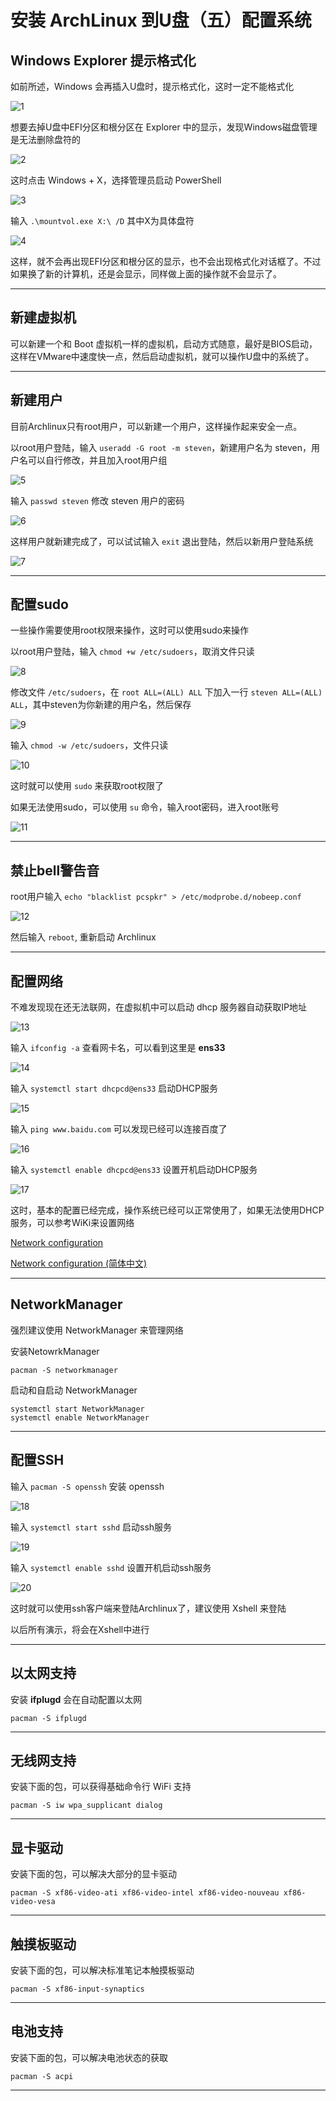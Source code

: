 # 安装 ArchLinux 到U盘（五）配置系统

[annotation]: <id> (973c0463-de5a-48d8-8463-ffde83dcb230)
[annotation]: <create_time> (2018-01-15 20:50:00)
[annotation]: <category> (计算机技术)
[annotation]: <tags> (操作系统|Linux)
[annotation]: <status> (public)
[annotation]: <topic> (安装 ArchLinux 到U盘)
[annotation]: <index> (5)
[annotation]: <comments> (true)


## Windows Explorer 提示格式化

如前所述，Windows 会再插入U盘时，提示格式化，这时一定不能格式化

![1](images/install_archlinux_to_usb_5_1.png)

想要去掉U盘中EFI分区和根分区在 Explorer 中的显示，发现Windows磁盘管理是无法删除盘符的

![2](images/install_archlinux_to_usb_5_2.png)

这时点击 Windows + X，选择管理员启动 PowerShell

![3](images/install_archlinux_to_usb_5_3.png)

输入  `.\mountvol.exe X:\ /D` 其中X为具体盘符

![4](images/install_archlinux_to_usb_5_4.png)

这样，就不会再出现EFI分区和根分区的显示，也不会出现格式化对话框了。不过如果换了新的计算机，还是会显示，同样做上面的操作就不会显示了。

***

## 新建虚拟机

可以新建一个和 Boot 虚拟机一样的虚拟机，启动方式随意，最好是BIOS启动，这样在VMware中速度快一点，然后启动虚拟机，就可以操作U盘中的系统了。

***

## 新建用户

目前Archlinux只有root用户，可以新建一个用户，这样操作起来安全一点。

以root用户登陆，输入 `useradd -G root -m steven`，新建用户名为 steven，用户名可以自行修改，并且加入root用户组

![5](images/install_archlinux_to_usb_5_5.png)

输入 `passwd steven` 修改 steven 用户的密码

![6](images/install_archlinux_to_usb_5_6.png)

这样用户就新建完成了，可以试试输入 `exit` 退出登陆，然后以新用户登陆系统

![7](images/install_archlinux_to_usb_5_7.png)

***

## 配置sudo

一些操作需要使用root权限来操作，这时可以使用sudo来操作

以root用户登陆，输入 `chmod +w /etc/sudoers`，取消文件只读

![8](images/install_archlinux_to_usb_5_8.png)

修改文件 `/etc/sudoers`，在 `root ALL=(ALL) ALL` 下加入一行 `steven ALL=(ALL) ALL`，其中steven为你新建的用户名，然后保存

![9](images/install_archlinux_to_usb_5_9.png)

输入 `chmod -w /etc/sudoers`，文件只读

![10](images/install_archlinux_to_usb_5_10.png)

这时就可以使用 `sudo` 来获取root权限了

如果无法使用sudo，可以使用 `su` 命令，输入root密码，进入root账号

![11](images/install_archlinux_to_usb_5_11.png)

***

## 禁止bell警告音

root用户输入 `echo "blacklist pcspkr" > /etc/modprobe.d/nobeep.conf`

![12](images/install_archlinux_to_usb_5_12.png)

然后输入 `reboot`, 重新启动 Archlinux

***

## 配置网络

不难发现现在还无法联网，在虚拟机中可以启动 dhcp 服务器自动获取IP地址

![13](images/install_archlinux_to_usb_5_13.png)

输入 `ifconfig -a` 查看网卡名，可以看到这里是 **ens33**

![14](images/install_archlinux_to_usb_5_14.png)

输入 `systemctl start dhcpcd@ens33` 启动DHCP服务

![15](images/install_archlinux_to_usb_5_15.png)

输入 `ping www.baidu.com` 可以发现已经可以连接百度了

![16](images/install_archlinux_to_usb_5_16.png)

输入 `systemctl enable dhcpcd@ens33` 设置开机启动DHCP服务

![17](images/install_archlinux_to_usb_5_17.png)

这时，基本的配置已经完成，操作系统已经可以正常使用了，如果无法使用DHCP服务，可以参考WiKi来设置网络

[Network configuration](https://wiki.archlinux.org/index.php/Network_configuration)

[Network configuration (简体中文)](https://wiki.archlinux.org/index.php/Network_configuration_(%E7%AE%80%E4%BD%93%E4%B8%AD%E6%96%87))

***

## NetworkManager

强烈建议使用 NetworkManager 来管理网络

安装NetowrkManager

    pacman -S networkmanager

启动和自启动 NetworkManager
```
systemctl start NetworkManager
systemctl enable NetworkManager
```

---

## 配置SSH

输入 `pacman -S openssh` 安装 openssh

![18](images/install_archlinux_to_usb_5_18.png)

输入 `systemctl start sshd` 启动ssh服务

![19](images/install_archlinux_to_usb_5_19.png)

输入 `systemctl enable sshd` 设置开机启动ssh服务

![20](images/install_archlinux_to_usb_5_20.png)

这时就可以使用ssh客户端来登陆Archlinux了，建议使用 Xshell 来登陆

以后所有演示，将会在Xshell中进行
***

## 以太网支持

安装 **ifplugd** 会在自动配置以太网
```
pacman -S ifplugd
```
***

## 无线网支持

安装下面的包，可以获得基础命令行 WiFi 支持

```
pacman -S iw wpa_supplicant dialog
```
***

## 显卡驱动

安装下面的包，可以解决大部分的显卡驱动
```
pacman -S xf86-video-ati xf86-video-intel xf86-video-nouveau xf86-video-vesa
```
***

## 触摸板驱动

安装下面的包，可以解决标准笔记本触摸板驱动
```
pacman -S xf86-input-synaptics
```
***

## 电池支持

安装下面的包，可以解决电池状态的获取

```
pacman -S acpi 
```
***
